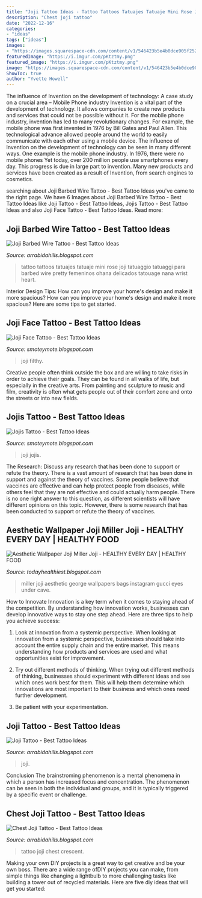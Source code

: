 ```yaml
---
title: "Joji Tattoo Ideas - Tattoo Tattoos Tatuajes Tatuaje Mini Rose Joji Tatuaggio Tatuaggi Para Barbed Wire Pretty Femeninos Ohana Delicados Tatouage Nana Wrist Heart"
description: "Chest joji tattoo"
date: "2022-12-16"
categories:
- "ideas"
tags: ["ideas"]
images:
- "https://images.squarespace-cdn.com/content/v1/546423b5e4b0dce905f252cf/1547058036290-0AF0Z45KRD9OODYX41VR/ke17ZwdGBToddI8pDm48kLleLmcV7dS-MhzRju3uYcAUqsxRUqqbr1mOJYKfIPR7LoDQ9mXPOjoJoqy81S2I8GRo6ASst2s6pLvNAu_PZdJpTNKK-J6l-465-clrtIQN2C738sdo7R0r9ae59x0EXbF9tpEDMWAdAbtkx_bKx38/unnamed20.jpg?format=500w"
featuredImage: "https://i.imgur.com/pKtztmy.png"
featured_image: "https://i.imgur.com/pKtztmy.png"
image: "https://images.squarespace-cdn.com/content/v1/546423b5e4b0dce905f252cf/1547058036290-0AF0Z45KRD9OODYX41VR/ke17ZwdGBToddI8pDm48kLleLmcV7dS-MhzRju3uYcAUqsxRUqqbr1mOJYKfIPR7LoDQ9mXPOjoJoqy81S2I8GRo6ASst2s6pLvNAu_PZdJpTNKK-J6l-465-clrtIQN2C738sdo7R0r9ae59x0EXbF9tpEDMWAdAbtkx_bKx38/unnamed20.jpg?format=500w"
ShowToc: true
author: "Yvette Howell"
---
```



The influence of Invention on the development of technology: A case study on a crucial area – Mobile Phone industry
Invention is a vital part of the development of technology. It allows companies to create new products and services that could not be possible without it. For the mobile phone industry, invention has led to many revolutionary changes. For example, the mobile phone was first invented in 1976 by Bill Gates and Paul Allen. This technological advance allowed people around the world to easily communicate with each other using a mobile device.
The influence of Invention on the development of technology can be seen in many different ways. One example is the mobile phone industry. In 1976, there were no mobile phones Yet today, over 200 million people use smartphones every day. This progress is due in large part to invention. Many new products and services have been created as a result of Invention, from search engines to cosmetics.

	

		
searching about Joji Barbed Wire Tattoo - Best Tattoo Ideas you've came to the right page. We have 6 Images about Joji Barbed Wire Tattoo - Best Tattoo Ideas like Joji Tattoo - Best Tattoo Ideas, Jojis Tattoo - Best Tattoo Ideas and also Joji Face Tattoo - Best Tattoo Ideas. Read more:
		
    
## Joji Barbed Wire Tattoo - Best Tattoo Ideas

<img loading=lazy src="https://data.whicdn.com/images/325141162/original.jpg" onerror="this.onerror=null;this.src='https://tse1.mm.bing.net/th?id=OIP.gzXWeGNbXRSgn4FCBKNKWgHaJH&amp;pid=15.1';" alt="Joji Barbed Wire Tattoo - Best Tattoo Ideas">

_Source: arrabidahills.blogspot.com_

>tattoo tattoos tatuajes tatuaje mini rose joji tatuaggio tatuaggi para barbed wire pretty femeninos ohana delicados tatouage nana wrist heart. 

	

Interior Design Tips: How can you improve your home's design and make it more spacious?
How can you improve your home's design and make it more spacious? Here are some tips to get started.

    
## Joji Face Tattoo - Best Tattoo Ideas

<img loading=lazy src="https://pics.me.me/thumb_using-the-drake-format-using-the-joji-format-because-deep-58799120.png" onerror="this.onerror=null;this.src='https://tse4.mm.bing.net/th?id=OIP.HnSaZnb5S1NZkQW-hjSpcgAAAA&amp;pid=15.1';" alt="Joji Face Tattoo - Best Tattoo Ideas">

_Source: smoteymote.blogspot.com_

>joji filthy. 

	

Creative people often think outside the box and are willing to take risks in order to achieve their goals. They can be found in all walks of life, but especially in the creative arts. From painting and sculpture to music and film, creativity is often what gets people out of their comfort zone and onto the streets or into new fields.

    
## Jojis Tattoo - Best Tattoo Ideas

<img loading=lazy src="https://i.imgur.com/pKtztmy.png" onerror="this.onerror=null;this.src='https://tse3.mm.bing.net/th?id=OIP.frR90-tEljp7XYpky3kTuwHaNK&amp;pid=15.1';" alt="Jojis Tattoo - Best Tattoo Ideas">

_Source: smoteymote.blogspot.com_

>joji jojis. 

	

The Research: Discuss any research that has been done to support or refute the theory.
There is a vast amount of research that has been done in support and against the theory of vaccines. Some people believe that vaccines are effective and can help protect people from diseases, while others feel that they are not effective and could actually harm people. There is no one right answer to this question, as different scientists will have different opinions on this topic. However, there is some research that has been conducted to support or refute the theory of vaccines.

    
## Aesthetic Wallpaper Joji Miller Joji - HEALTHY EVERY DAY | HEALTHY FOOD

<img loading=lazy src="https://wallpapercave.com/wp/wp4604706.jpg" onerror="this.onerror=null;this.src='https://tse1.mm.bing.net/th?id=OIP.ODCO79m8kNRaftqxW3n4fAHaHa&amp;pid=15.1';" alt="Aesthetic Wallpaper Joji Miller Joji - HEALTHY EVERY DAY | HEALTHY FOOD">

_Source: todayhealthiest.blogspot.com_

>miller joji aesthetic george wallpapers bags instagram gucci eyes under cave. 

	

How to Innovate
Innovation is a key term when it comes to staying ahead of the competition. By understanding how innovation works, businesses can develop innovative ways to stay one step ahead. Here are three tips to help you achieve success:
1. Look at innovation from a systemic perspective. When looking at innovation from a systemic perspective, businesses should take into account the entire supply chain and the entire market. This means understanding how products and services are used and what opportunities exist for improvement.

2. Try out different methods of thinking. When trying out different methods of thinking, businesses should experiment with different ideas and see which ones work best for them. This will help them determine which innovations are most important to their business and which ones need further development.

3. Be patient with your experimentation.

    
## Joji Tattoo - Best Tattoo Ideas

<img loading=lazy src="https://i.redd.it/ije0yo9wx9w11.jpg" onerror="this.onerror=null;this.src='https://tse1.mm.bing.net/th?id=OIP.yL8OhrFYgP5V3KRprF3s4QHaPP&amp;pid=15.1';" alt="Joji Tattoo - Best Tattoo Ideas">

_Source: arrabidahills.blogspot.com_

>joji. 

	

Conclusion
The brainstroming phenomenon is a mental phenomena in which a person has increased focus and concentration. The phenomenon can be seen in both the individual and groups, and it is typically triggered by a specific event or challenge.

    
## Chest Joji Tattoo - Best Tattoo Ideas

<img loading=lazy src="https://images.squarespace-cdn.com/content/v1/546423b5e4b0dce905f252cf/1547058036290-0AF0Z45KRD9OODYX41VR/ke17ZwdGBToddI8pDm48kLleLmcV7dS-MhzRju3uYcAUqsxRUqqbr1mOJYKfIPR7LoDQ9mXPOjoJoqy81S2I8GRo6ASst2s6pLvNAu_PZdJpTNKK-J6l-465-clrtIQN2C738sdo7R0r9ae59x0EXbF9tpEDMWAdAbtkx_bKx38/unnamed20.jpg?format=500w" onerror="this.onerror=null;this.src='https://tse2.mm.bing.net/th?id=OIP.mYfnXAGbz0FoFK5Ryf-bbgHaNL&amp;pid=15.1';" alt="Chest Joji Tattoo - Best Tattoo Ideas">

_Source: arrabidahills.blogspot.com_

>tattoo joji chest crescent. 

	

Making your own DIY projects is a great way to get creative and be your own boss. There are a wide range ofDIY projects you can make, from simple things like changing a lightbulb to more challenging tasks like building a tower out of recycled materials. Here are five diy ideas that will get you started: 

